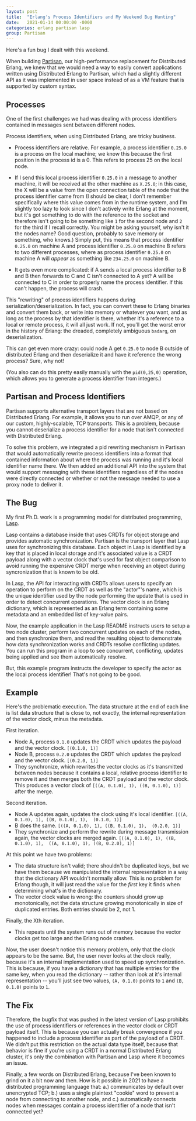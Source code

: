 ```yaml
---
layout: post
title:  "Erlang's Process Identifiers and My Weekend Bug Hunting"
date:   2021-01-14 00:00:00 -0000
categories: erlang partisan lasp
group: Partisan
---
```


Here's a fun bug I dealt with this weekend.  

When building [Partisan](http://github.com/lasp-lang/partisan), our high-performance replacement for Distributed Erlang, we knew that we would need a way to easily convert applications written using Distributed Erlang to Partisan, which had a slightly different API as it was implemented in user space instead of as a VM feature that is supported by custom syntax.  

## Processes

One of the first challenges we had was dealing with process identifiers contained in messages sent between different nodes.

Process identifiers, when using Distributed Erlang, are tricky business.  

* Process identifiers are relative.  For example, a process identifier `0.25.0` is a process on the local machine; we know this because the first position in the process id is a 0.  This refers to process 25 on the local node.  

* If I send this local process identifier `0.25.0` in a message to another machine, it will be received at the other machine as `X.25.0`; in this case, the X will be a value from the open connection table of the node that the process identifier came from (I should be clear, I don't remember specifically where this value comes from in the runtime system, and I'm slightly too lazy to look since I don't actively write Erlang at the moment, but it's got something to do with the reference to the socket and therefore isn't going to be something like `1` for the second node and `2` for the third if I recall correctly.  You might be asking yourself, why isn't it the nodes name?  Good question, probably to save memory or something, who knows.)  Simply put, this means that process identifier `0.25.0` on machine A and process identifier `0.25.0` on machine B refers to two different processes, where as process identifier `0.25.0` on machine A will *appear* as something like `234.25.0` on machine B.

* It gets even more complicated: if A sends a local process identifier to B and B then forwards to C and C isn't connected to A yet?  A will be connected to C in order to properly name the process identifier.  If this can't happen, the process will crash.

This "rewriting" of process identifiers happens during serialization/deserialization.  In fact, you can convert these to Erlang binaries and convert them back, or write into memory or whatever you want, and as long as the process by that identifier is there, whether it's a reference to a local or remote process, it will all just work.  If not, you'll get the worst error in the history of Erlang: the dreaded, completely ambiguous `badarg`, on deserialization.

This can get even more crazy: could node A get `0.25.0` to node B outside of distributed Erlang and then deserialize it and have it reference the wrong process? Sure, why not!

(You also can do this pretty easily manually with the `pid(0,25,0)` operation, which allows you to generate a process identifier from integers.)

## Partisan and Process Identifiers

Partisan supports alternative transport layers that are not based on Distributed Erlang.  For example, it allows you to run over AMQP, or any of our custom, highly-scalable, TCP transports.  This is a problem, because you cannot deserialize a process identifier for a node that isn't connected with Distributed Erlang. 

To solve this problem, we integrated a pid rewriting mechanism in Partisan that would automatically rewrite process identifiers into a format that contained information about where the process was running and it's local identifier name there.  We then added an additional API into the system that would support messaging with these identifiers regardless of if the nodes were directly connected or whether or not the message needed to use a proxy node to deliver it.

## The Bug

My first Ph.D. work is a programming model for distributed programming, [Lasp](http://github.com/lasp-lang/lasp).  

Lasp contains a database inside that uses CRDTs for object storage and provides automatic synchronization.  Partisan is the transport layer that Lasp uses for synchronizing this database.   Each object in Lasp is identified by a key that is placed in local storage and it's associated value is a CRDT payload along with a vector clock that's used for fast object comparison to avoid running the expensive CRDT merge when receiving an object during syncronization that is known to be old.  

In Lasp, the API for interacting with CRDTs allows users to specify an operation to perform on the CRDT as well as the "actor"'s name, which is the unique identifier used by the node performing the update that is used in order to detect concurrent operations.  The vector clock is an Erlang dictionary, which is represented as an Erlang term containing some metadata and an embedded list of key-value pairs.

Now, the example application in the Lasp README instructs users to setup a two node cluster, perform two concurrent updates on each of the nodes, and then synchronize them, and read the resulting object to demonstrate how data synchronization works and CRDTs resolve conflicting updates.  You can run this program in a loop to see concurrent, conflicting, updates being applied and see them automatically resolve.

But, this example program instructs the developer to specify the actor as the local process identifier!  That's not going to be good.

## Example

Here's the problematic execution.  The data structure at the end of each line is list data structure that is close to, not exactly, the internal representation of the vector clock, minus the metadata.

First iteration.

* Node A, process `0.1.0` updates the CRDT which updates the payload and the vector clock. `[(0.1.0, 1)]`
* Node B, process `0.2.0` updates the CRDT which updates the payload and the vector clock. `[(0.2.0, 1)]`
* They synchronize, which rewrites the vector clocks as it's transmitted between nodes because it contains a local, relative process identifier to remove it and then merges both the CRDT payload and the vector clock.  This produces a vector clock of `[((A, 0.1.0), 1), ((B, 0.1.0), 1)]` after the merge.

Second iteration.

* Node A updates again, updates the clock using it's local identifier.  `[((A, 0.1.0), 1), ((B, 0.1.0), 1),  (0.1.0, 1)]`
* B does the same. `[((A, 0.1.0), 1), ((B, 0.1.0), 1),  (0.2.0, 1)]`
* They synchronize and perform the rewrite during message transmission again, the vector clocks are merged again. `[((A, 0.1.0), 1), ((B, 0.1.0), 1),  ((A, 0.1.0), 1), ((B, 0.2.0), 1)]`

At this point we have two problems: 

* The data structure isn't valid; there shouldn't be duplicated keys, but we have them because we manipulated the internal representation in a way that the dictionary API wouldn't normally allow.  This is no problem for Erlang though, it will just read the value for the *first* key it finds when determining what's in the dictionary.
* The vector clock value is wrong: the counters should grow up monotonically, not the data structure growing monotonically in size of duplicated entries.  Both entries should be 2, not 1.

Finally, the Xth iteration.

* This repeats until the system runs out of memory because the vector clocks get too large and the Erlang node crashes.

Now, the user doesn't notice this memory problem, only that the clock appears to be the same.  But, the user never looks at the clock really, because it's an internal implementation used to speed up synchronization.  This is because, if you have a dictionary that has multiple entries for the same key, when you read the dictionary -- rather than look at it's internal representation -- you'll just see two values, `(A, 0.1.0)` points to `1` and `(B, 0.1.0)` points to `1`.

## The Fix

Therefore, the bugfix that was pushed in the latest version of Lasp prohibits the use of process identifiers or references in the vector clock or CRDT payload itself.  This is because you can actually break convergence if you happened to include a process identifier as part of the payload of a CRDT.  We didn't put this restriction on the actual data type itself, because that behavior is fine if you're using a CRDT in a normal Distributed Erlang cluster, it's only the combination with Partisan and Lasp where it becomes an issue.

Finally, a few words on Distributed Erlang, because I've been known to grind on it a bit now and then.  How is it possible in 2021 to have a distributed programming language that: a.) communicates by default over unencrypted TCP; b.) uses a single plaintext "cookie" word to prevent a node from connecting to another node, and c.) automatically connects nodes when messages contain a process identifier of a node that isn't connected yet?  